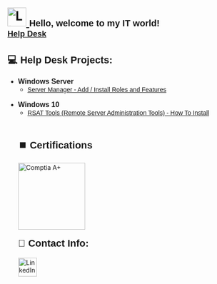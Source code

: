 <h1>
  <a href="https://www.linkedin.com/in/rashadhagen/">
    <img src="https://i.imgur.com/bYUDnOO.png" alt="LinkedIn" width="42px" />
  </a> 
  <span style="font-family: Arial, sans-serif; font-size: 20px; font-weight: bold;">Hello, welcome to my IT world!</span> 
  <br/>
  <a href="https://www.linkedin.com/in/rashadhagen/" style="font-family: Arial, sans-serif; font-size: 18px; font-weight: bold;">Help Desk</a>
</h1>

<h2 style="font-family: Arial, sans-serif; font-size: 22px; font-weight: bold;">💻 Help Desk Projects:</h2>

<ul>
  <li><strong style="font-family: Arial, sans-serif; font-size: 16px;">Windows Server</strong>
    <ul style="list-style-type: circle; padding-left: 1.5em;">
      <li><a href="https://github.com/RashadHagen/Server-Manager-Add-Install-Roles-and-Featues/tree/main" style="font-family: Verdana, sans-serif; font-size: 14px;">Server Manager - Add / Install Roles and Features</a></li>
    </ul>
  </li>
  <br/>
  <li><strong style="font-family: Arial, sans-serif; font-size: 16px;">Windows 10</strong>
    <ul style="list-style-type: circle; padding-left: 1.5em;">
      <li><a href="https://github.com/RashadHagen/RSAT-Tools---How-To-Install" style="font-family: Verdana, sans-serif; font-size: 14px;">RSAT Tools (Remote Server Administration Tools) - How To Install</a></li>
</ul>
<br>

<h2 style="font-family: Arial, sans-serif; font-size: 22px; font-weight: bold;">⏹️ Certifications</h2>
<img src="https://i.imgur.com/lLyQ03Z.png" alt="Comptia A+" width="150px" style="margin-bottom: 0.5em;" />

<h2 style= "font-family: Arial, sans-serif; font-size: 22px; font-weight: bold; margin-top: 0.5em;"> 📱 Contact Info:</h2>
<a href="https://www.linkedin.com/in/rashadhagen/">
  <img src="https://i.imgur.com/bYUDnOO.png" alt="LinkedIn" width="42px" />
</a>
<!--
